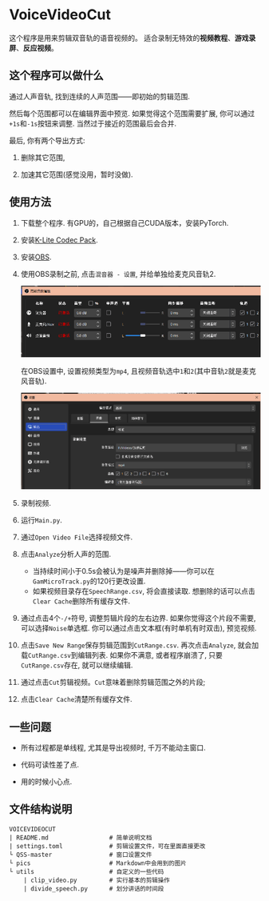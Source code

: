 # VoiceVideoCut
这个程序是用来剪辑双音轨的语音视频的。
适合录制无特效的**视频教程**、**游戏录屏**、**反应视频**。


## 这个程序可以做什么
通过人声音轨, 找到连续的人声范围——即初始的剪辑范围. 

然后每个范围都可以在编辑界面中预览. 如果觉得这个范围需要扩展, 你可以通过`+1s`和`-1s`按钮来调整. 当然过于接近的范围最后会合并.

最后, 你有两个导出方式:

1. 删除其它范围, 

2. 加速其它范围(感觉没用，暂时没做).


## 使用方法
1. 下载整个程序. 有GPU的，自己根据自己CUDA版本，安装PyTorch.
   
2. 安装[K-Lite Codec Pack](http://www.codecguide.com/download_k-lite_codec_pack_standard.htm).
   
3. 安装[OBS](https://obsproject.com/download).
   
4. 使用OBS录制之前, 点击`混音器 - 设置`, 并给单独给麦克风音轨2.

    ![](pics/2023-05-04%20075434.png)

    在OBS设置中, 设置视频类型为`mp4`, 且视频音轨选中`1`和`2`(其中音轨`2`就是麦克风音轨).

    ![](pics/2023-05-04%20075857.png)

5. 录制视频.
   
6. 运行`Main.py`.
   
7. 通过`Open Video File`选择视频文件.
   
8. 点击`Analyze`分析人声的范围.
   * 当持续时间小于0.5s会被认为是噪声并删除掉——你可以在`GamMicroTrack.py`的120行更改设置.
   * 如果视频目录存在`SpeechRange.csv`, 将会直接读取. 想删除的话可以点击`Clear Cache`删除所有缓存文件.
   
9.  通过点击4个`-/+`符号, 调整剪辑片段的左右边界.
    如果你觉得这个片段不需要, 可以选择`Noise`单选框.
    你可以通过点击文本框(有时单机有时双击), 预览视频.
10. 点击`Save New Range`保存剪辑范围到`CutRange.csv`. 再次点击`Analyze`, 就会加载`CutRange.csv`到编辑列表. 如果你不满意, 或者程序崩溃了, 只要`CutRange.csv`存在, 就可以继续编辑.
11. 通过点击`Cut`剪辑视频。`Cut`意味着删除剪辑范围之外的片段;
12. 点击`Clear Cache`清楚所有缓存文件.


## 一些问题
- 所有过程都是单线程, 尤其是导出视频时, 千万不能动主窗口.
  
- 代码可读性差了点.
  
- 用的时候小心点.


## 文件结构说明
```
VOICEVIDEOCUT
| README.md                 # 简单说明文档
| settings.toml             # 剪辑设置文件，可在里面直接更改
└ QSS-master                # 窗口设置文件
└ pics                      # Markdown中会用到的图片
└ utils                     # 自定义的一些代码
    | clip_video.py         # 实行基本的剪辑操作
    | divide_speech.py      # 划分讲话的时间段
```